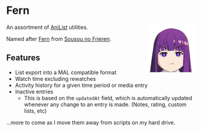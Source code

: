 # Fern

<img align="right" src="./static/fern.png" width="128">

An assortment of [AniList](https://anilist.co) utilities.

Named after [Fern](https://anilist.co/character/183965/Fern) from [Sousou no Frieren](https://anilist.co/anime/154587/Sousou-no-Frieren/).

## Features

* List export into a MAL compatible format
* Watch time excluding rewatches
* Activity history for a given time period or media entry
* Inactive entries
	* This is based on the `updatedAt` field, which is automatically updated whenever any change to an entry is made. (Notes, rating, custom lists, etc)

...more to come as I move them away from scripts on my hard drive.